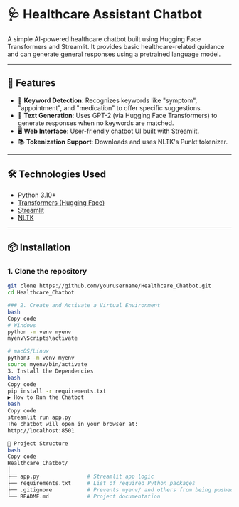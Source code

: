 # 🩺 Healthcare Assistant Chatbot

A simple AI-powered healthcare chatbot built using Hugging Face Transformers and Streamlit. It provides basic healthcare-related guidance and can generate general responses using a pretrained language model.

---

## 🚀 Features

- 💬 **Keyword Detection**: Recognizes keywords like "symptom", "appointment", and "medication" to offer specific suggestions.
- 🤖 **Text Generation**: Uses GPT-2 (via Hugging Face Transformers) to generate responses when no keywords are matched.
- 🖥️ **Web Interface**: User-friendly chatbot UI built with Streamlit.
- 📚 **Tokenization Support**: Downloads and uses NLTK's Punkt tokenizer.

---

## 🛠️ Technologies Used

- Python 3.10+
- [Transformers (Hugging Face)](https://huggingface.co/transformers/)
- [Streamlit](https://streamlit.io/)
- [NLTK](https://www.nltk.org/)

---

## 📦 Installation

### 1. Clone the repository

```bash
git clone https://github.com/yourusername/Healthcare_Chatbot.git
cd Healthcare_Chatbot

### 2. Create and Activate a Virtual Environment
bash
Copy code
# Windows
python -m venv myenv
myenv\Scripts\activate

# macOS/Linux
python3 -m venv myenv
source myenv/bin/activate
3. Install the Dependencies
bash
Copy code
pip install -r requirements.txt
▶️ How to Run the Chatbot
bash
Copy code
streamlit run app.py
The chatbot will open in your browser at:
http://localhost:8501

📁 Project Structure
bash
Copy code
Healthcare_Chatbot/
│
├── app.py               # Streamlit app logic
├── requirements.txt     # List of required Python packages
├── .gitignore           # Prevents myenv/ and others from being pushed
└── README.md            # Project documentation
